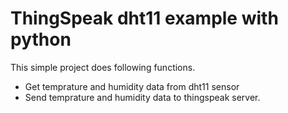 # ThingSpeak dht11 example with python
This simple project does following functions. </br>
* Get temprature and humidity data from dht11 sensor
* Send temprature and humidity data to thingspeak server.



